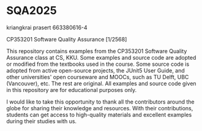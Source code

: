 # SQA2025


kriangkrai prasert 663380616-4



CP353201 Software Quality Assurance [1/2568]

This repository contains examples from the CP353201 Software Quality Assurance class at CS, KKU. Some examples and source code are adopted or modified from the textbooks used in the course. Some source code is adopted from active open-source projects, the JUnit5 User Guide, and other universities' open courseware and MOOCs, such as TU Delft, UBC (Vancouver), etc. The rest are original. All examples and source code given in this repository are for educational purposes only.

I would like to take this opportunity to thank all the contributors around the globe for sharing their knowledge and resources. With their contributions, students can get access to high-quality materials and excellent examples during their studies with us. 

